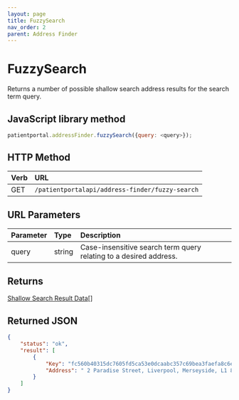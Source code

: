 ```yaml
---
layout: page
title: FuzzySearch
nav_order: 2
parent: Address Finder
---
```


# FuzzySearch

Returns a number of possible shallow search address results for the search term query.

## JavaScript library method

```javascript
patientportal.addressFinder.fuzzySearch({query: <query>});
```

## HTTP Method

| Verb | URL                                               |
|:-----|:--------------------------------------------------|
| GET | `/patientportalapi/address-finder/fuzzy-search` |

## URL Parameters

| Parameter | Type   | Description                                                 |
|:----------|:-------|:------------------------------------------------------------|
| query | string | Case-insensitive search term query relating to a desired address. |

## Returns

[Shallow Search Result Data](../objects-and-data-types/shallowsearchresultdata)[]

## Returned JSON

```json
{
    "status": "ok",
    "result": [
        {
            "Key": "fc560b40315dc7605fd5ca53e0dcaabc357c69bea3faefa8c6e2ce8129909061956910b77338ee2c2cdbb1c7c5f7c64bcf338d78bc148f81f6786152d3ef2987b3ab5b1e5588b1db7939bb5e0edffec4614c4511c4a7a0dfd9bc9077749482b152217c572b0f78552c75be542ffcea6446110af6da78213c1f71569f35abab7d65f82f382f8b8dc663c8e6a1405bf17c331d379f375ffbc6ec3ebc21a985a69355d10622db48eceb7f23b38c5037ed2315c3d858268baae1879f6f84b3b65586742086832ec398acdfd56680a72991d7bb38bbfd1fa61991aebf0bd1982dc06b",
            "Address": " 2 Paradise Street, Liverpool, Merseyside, L1 8JF"
        }
    ]
}
```
